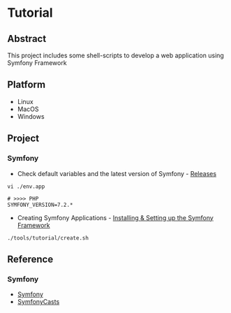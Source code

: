 # Tutorial

## Abstract

This project includes some shell-scripts to develop a web application using Symfony Framework

## Platform

* Linux
* MacOS
* Windows

## Project

### Symfony

* Check default variables and the latest version of Symfony - [Releases](https://symfony.com/releases)

```
vi ./env.app

# >>>> PHP
SYMFONY_VERSION=7.2.*
```

* Creating Symfony Applications - [Installing & Setting up the Symfony Framework](https://symfony.com/doc/current/setup.html)

```
./tools/tutorial/create.sh
```

## Reference

### Symfony

* [Symfony](https://symfony.com)
* [SymfonyCasts](https://symfonycasts.com)

